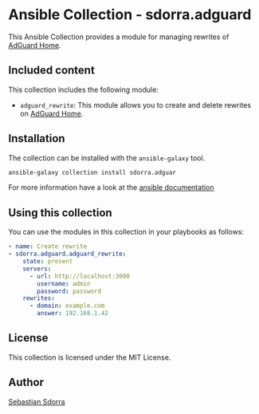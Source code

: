 # Ansible Collection - sdorra.adguard

This Ansible Collection provides a module for managing rewrites of [AdGuard Home](https://adguard.com/de/adguard-home/overview.html).

## Included content

This collection includes the following module:

- `adguard_rewrite`: This module allows you to create and delete rewrites on [AdGuard Home](https://adguard.com/de/adguard-home/overview.html).

## Installation

The collection can be installed with the `ansible-galaxy` tool.

```bash
ansible-galaxy collection install sdorra.adguar
```

For more information have a look at the [ansible documentation](https://docs.ansible.com/ansible/latest/collections_guide/collections_installing.html#installing-collections)

## Using this collection

You can use the modules in this collection in your playbooks as follows:

```yaml
- name: Create rewrite
- sdorra.adguard.adguard_rewrite:
    state: present
    servers:
      - url: http://localhost:3000
        username: admin
        password: password
    rewrites:
      - domain: example.com
        answer: 192.168.1.42

```

## License
This collection is licensed under the MIT License.

## Author

[Sebastian Sdorra](https://sdorra.dev)
